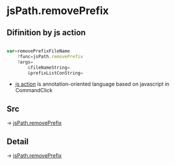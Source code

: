 # jsPath.removePrefix

## Difinition by js action

```js.js

var=removePrefixFileName
	?func=jsPath.removePrefix
	?args=
		&fileNameString=
		&prefixListConString=
```

- [js action]() is annotation-oriented language based on javascript in CommandClick

## Src

-> [jsPath.removePrefix](https://github.com/puutaro/CommandClick/blob/master/app/src/main/java/com/puutaro/commandclick/fragment_lib/terminal_fragment/js_interface/JsPath.kt#L75)

## Detail

-> [jsPath.removePrefix](https://github.com/puutaro/CommandClick/blob/master/md/developer/js_interface/details/JsPath/removePrefix.md)
